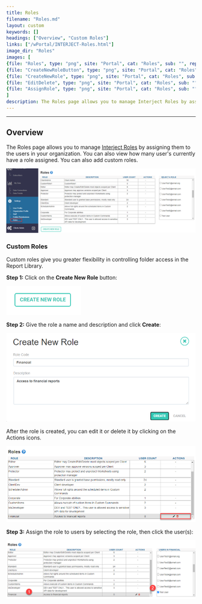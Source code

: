 ```yaml
---
title: Roles
filename: "Roles.md"
layout: custom
keywords: []
headings: ["Overview", "Custom Roles"]
links: ["/wPortal/INTERJECT-Roles.html"]
image_dir: "Roles"
images: [
{file: "Roles", type: "png", site: "Portal", cat: "Roles", sub: "", report: "", ribbon: "", config: ""},
{file: "CreateNewRoleButton", type: "png", site: "Portal", cat: "Roles", sub: "", report: "", ribbon: "", config: ""},
{file: "CreateNewRole", type: "png", site: "Portal", cat: "Roles", sub: "", report: "", ribbon: "", config: ""},
{file: "EditDelete", type: "png", site: "Portal", cat: "Roles", sub: "", report: "", ribbon: "", config: ""},
{file: "AssignRole", type: "png", site: "Portal", cat: "Roles", sub: "", report: "", ribbon: "", config: ""},
]
description: The Roles page allows you to manage Interject Roles by assigning them to the users in your organization. You can also view how many user's currently have a role assigned. You can also add custom roles.
---
```

* * *

## Overview

The Roles page allows you to manage [Interject Roles](/wPortal/INTERJECT-Roles.html) by assigning them to the users in your organization. You can also view how many user's currently have a role assigned. You can also add custom roles.

![](/images/Roles/Roles.png)
<br>

### Custom Roles

Custom roles give you greater flexibility in controlling folder access in the Report Library.

**Step 1:** Click on the **Create New Role** button:

![](/images/Roles/CreateNewRoleButton.png)

**Step 2:** Give the role a name and description and click **Create**:

![](/images/Roles/CreateNewRole.png)
<br>

After the role is created, you can edit it or delete it by clicking on the Actions icons.

![](/images/Roles/EditDelete.png)
<br>

**Step 3:** Assign the role to users by selecting the role, then click the user(s):

![](/images/Roles/AssignRole.png)
<br>

